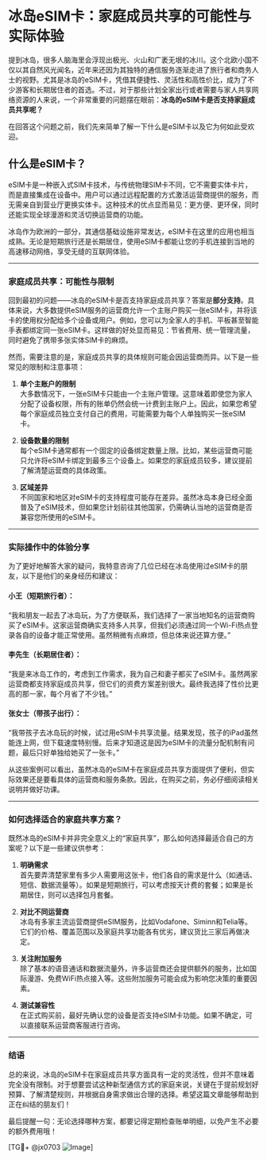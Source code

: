 # 冰岛eSIM卡：家庭成员共享的可能性与实际体验

提到冰岛，很多人脑海里会浮现出极光、火山和广袤无垠的冰川。这个北欧小国不仅以其自然风光闻名，近年来还因为其独特的通信服务逐渐走进了旅行者和商务人士的视野。尤其是冰岛的eSIM卡，凭借其便捷性、灵活性和高性价比，成为了不少游客和长期居住者的首选。不过，对于那些计划全家出行或者需要与家人共享网络资源的人来说，一个非常重要的问题摆在眼前：**冰岛的eSIM卡是否支持家庭成员共享呢？**

在回答这个问题之前，我们先来简单了解一下什么是eSIM卡以及它为何如此受欢迎。

## 什么是eSIM卡？

eSIM卡是一种嵌入式SIM卡技术，与传统物理SIM卡不同，它不需要实体卡片，而是直接集成在设备中。用户可以通过远程配置的方式激活运营商提供的服务，而无需亲自到营业厅更换实体卡。这种技术的优点显而易见：更方便、更环保，同时还能实现全球漫游和灵活切换运营商的功能。

冰岛作为欧洲的一部分，其通信基础设施非常发达，eSIM卡在这里的应用也相当成熟。无论是短期旅行还是长期居住，使用eSIM卡都能让您的手机连接到当地的高速移动网络，享受无缝的互联网体验。

---

### 家庭成员共享：可能性与限制

回到最初的问题——冰岛的eSIM卡是否支持家庭成员共享？答案是**部分支持**。具体来说，大多数提供eSIM服务的运营商允许一个主账户购买一张eSIM卡，并将该卡的使用权分配给多个设备或用户。例如，您可以为全家人的手机、平板甚至智能手表都绑定同一张eSIM卡。这样做的好处显而易见：节省费用、统一管理流量，同时避免了携带多张实体SIM卡的麻烦。

然而，需要注意的是，家庭成员共享的具体规则可能会因运营商而异。以下是一些常见的限制和注意事项：

1. **单个主账户的限制**  
   大多数情况下，一张eSIM卡只能由一个主账户管理。这意味着即使您为家人分配了设备权限，所有的账单仍然会统一计费到主账户上。因此，如果您希望每个家庭成员独立支付自己的费用，可能需要为每个人单独购买一张eSIM卡。

2. **设备数量的限制**  
   每个eSIM卡通常都有一个固定的设备绑定数量上限。比如，某些运营商可能只允许将eSIM卡绑定到最多三个设备上。如果您的家庭成员较多，建议提前了解清楚运营商的具体政策。

3. **区域差异**  
   不同国家和地区对eSIM卡的支持程度可能存在差异。虽然冰岛本身已经全面普及了eSIM技术，但如果您计划前往其他国家，仍需确认当地的运营商是否兼容您所使用的eSIM卡。

---

### 实际操作中的体验分享

为了更好地解答大家的疑问，我特意咨询了几位已经在冰岛使用过eSIM卡的朋友，以下是他们的亲身经历和建议：

#### 小王（短期旅行者）：
“我和朋友一起去了冰岛玩，为了方便联系，我们选择了一家当地知名的运营商购买了eSIM卡。这家运营商确实支持多人共享，但我们必须通过同一个Wi-Fi热点登录各自的设备才能正常使用。虽然稍微有点麻烦，但总体来说还算方便。”

#### 李先生（长期居住者）：
“我是来冰岛工作的，考虑到工作需求，我为自己和妻子都买了eSIM卡。虽然两家运营商都支持家庭成员共享，但它们的资费方案差别很大。最终我选择了性价比更高的那一家，每个月省了不少钱。”

#### 张女士（带孩子出行）：
“我带孩子去冰岛玩的时候，试过用eSIM卡共享流量。结果发现，孩子的iPad虽然能连上网，但下载速度特别慢。后来才知道这是因为eSIM卡的流量分配机制有问题，最后只好单独给她买了一张卡。”

从这些案例可以看出，虽然冰岛的eSIM卡在家庭成员共享方面提供了便利，但实际效果还是要看具体的运营商和服务条款。因此，在购买之前，务必仔细阅读相关说明并做好功课。

---

### 如何选择适合的家庭共享方案？

既然冰岛的eSIM卡并非完全意义上的“家庭共享”，那么如何选择最适合自己的方案呢？以下是一些建议供参考：

1. **明确需求**  
   首先要弄清楚家里有多少人需要用这张卡，他们各自的需求是什么（如通话、短信、数据流量等）。如果是短期旅行，可以考虑按天计费的套餐；如果是长期居住，则可以选择包月套餐。

2. **对比不同运营商**  
   冰岛有多家主流运营商提供eSIM服务，比如Vodafone、Siminn和Telia等。它们的价格、覆盖范围以及家庭共享功能各有优劣，建议货比三家后再做决定。

3. **关注附加服务**  
   除了基本的语音通话和数据流量外，许多运营商还会提供额外的服务，比如国际漫游、免费WiFi热点接入等。这些附加服务可能会成为影响您决策的重要因素。

4. **测试兼容性**  
   在正式购买前，最好先确认您的设备是否支持eSIM卡功能。如果不确定，可以直接联系运营商客服进行咨询。

---

### 结语

总的来说，冰岛的eSIM卡在家庭成员共享方面具有一定的灵活性，但并不意味着完全没有限制。对于想要尝试这种新型通信方式的家庭来说，关键在于提前规划好预算、了解清楚规则，并根据自身需求做出合理的选择。希望这篇文章能够帮助到正在纠结的朋友们！

最后提醒一句：无论选择哪种方案，都要记得定期检查账单明细，以免产生不必要的额外费用哦！  

[TG💪+ @jx0703 ![Image](https://github.com/user-attachments/assets/dbca1d08-cadb-493c-b0ec-ad6f7a83f270)]